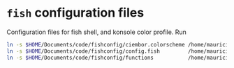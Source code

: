 `fish` configuration files
==========================

Configuration files for fish shell, and konsole color profile. Run
```bash
ln -s $HOME/Documents/code/fishconfig/ciembor.colorscheme /home/mauricio/.local/share/konsole/ciembor.colorscheme
ln -s $HOME/Documents/code/fishconfig/config.fish         /home/mauricio/.config/fish/config.fish
ln -s $HOME/Documents/code/fishconfig/functions           /home/mauricio/.config/fish/functions
```

